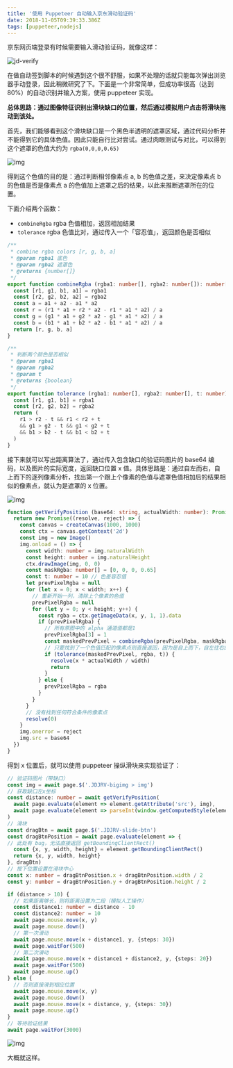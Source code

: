 ```yaml
---
title: '使用 Puppeteer 自动输入京东滑动验证码'
date: 2018-11-05T09:39:33.386Z
tags: [puppeteer,nodejs]
---
```


京东网页端登录有时候需要输入滑动验证码，就像这样：

![jd-verify](https://static.wxsm.space/blog/48596434-ff732280-e993-11e8-94db-2f82be82a1ab.png)

在做自动签到脚本的时候遇到这个很不舒服，如果不处理的话就只能每次弹出浏览器手动登录，因此稍微研究了下。下面是一个非常简单，但成功率很高（达到80%）的自动识别并输入方案，使用 puppeteer 实现。

**总体思路：通过图像特征识别出滑块缺口的位置，然后通过模拟用户点击将滑块拖动到该处。**

<!-- more -->

首先，我们能够看到这个滑块缺口是一个黑色半透明的遮罩区域，通过代码分析并不能得到它的具体色值。因此只能自行比对尝试。通过肉眼测试与对比，可以得到这个遮罩的色值大约为 `rgba(0,0,0,0.65)`

![img](https://static.wxsm.space/blog/48612937-52b19900-e9c5-11e8-97c4-eab52883c540.png)

得到这个色值的目的是：通过判断相邻像素点 a, b 的色值之差，来决定像素点 b 的色值是否是像素点 a 的色值加上遮罩之后的结果，以此来推断遮罩所在的位置。

下面介绍两个函数：

* `combineRgba` rgba 色值相加，返回相加结果
* `tolerance` rgba 色值比对，通过传入一个「容忍值」，返回颜色是否相似

```typescript
/**
 * combine rgba colors [r, g, b, a]
 * @param rgba1 底色
 * @param rgba2 遮罩色
 * @returns {number[]}
 */
export function combineRgba (rgba1: number[], rgba2: number[]): number[] {
  const [r1, g1, b1, a1] = rgba1
  const [r2, g2, b2, a2] = rgba2
  const a = a1 + a2 - a1 * a2
  const r = (r1 * a1 + r2 * a2 - r1 * a1 * a2) / a
  const g = (g1 * a1 + g2 * a2 - g1 * a1 * a2) / a
  const b = (b1 * a1 + b2 * a2 - b1 * a1 * a2) / a
  return [r, g, b, a]
}

/**
 * 判断两个颜色是否相似
 * @param rgba1
 * @param rgba2
 * @param t
 * @returns {boolean}
 */
export function tolerance (rgba1: number[], rgba2: number[], t: number): boolean {
  const [r1, g1, b1] = rgba1
  const [r2, g2, b2] = rgba2
  return (
    r1 > r2 - t && r1 < r2 + t
    && g1 > g2 - t && g1 < g2 + t
    && b1 > b2 - t && b1 < b2 + t
  )
}
```

接下来就可以写出距离算法了，通过传入包含缺口的验证码图片的 base64 编码，以及图片的实际宽度，返回缺口位置 x 值。具体思路是：通过自左而右，自上而下的逐列像素分析，找出第一个跟上个像素的色值与遮罩色值相加后的结果相似的像素点，就认为是遮罩的 x 位置。

![img](https://static.wxsm.space/blog/48612892-33b30700-e9c5-11e8-94d7-a6cc6ec30c87.png)

```typescript
function getVerifyPosition (base64: string, actualWidth: number): Promise<number> {
  return new Promise((resolve, reject) => {
    const canvas = createCanvas(1000, 1000)
    const ctx = canvas.getContext('2d')
    const img = new Image()
    img.onload = () => {
      const width: number = img.naturalWidth
      const height: number = img.naturalHeight
      ctx.drawImage(img, 0, 0)
      const maskRgba: number[] = [0, 0, 0, 0.65]
      const t: number = 10 // 色差容忍值
      let prevPixelRgba = null
      for (let x = 0; x < width; x++) {
        // 重新开始一列，清除上个像素的色值
        prevPixelRgba = null
        for (let y = 0; y < height; y++) {
          const rgba = ctx.getImageData(x, y, 1, 1).data
          if (prevPixelRgba) {
            // 所有原图中的 alpha 通道值都是1
            prevPixelRgba[3] = 1
            const maskedPrevPixel = combineRgba(prevPixelRgba, maskRgba)
            // 只要找到了一个色值匹配的像素点则直接返回，因为是自上而下，自左往右的查找，第一个像素点已经满足"最近"的条件
            if (tolerance(maskedPrevPixel, rgba, t)) {
              resolve(x * actualWidth / width)
              return
            }
          } else {
            prevPixelRgba = rgba
          }
        }
      }
      // 没有找到任何符合条件的像素点
      resolve(0)
    }
    img.onerror = reject
    img.src = base64
  })
}
```

得到 x 位置后，就可以使用 puppeteer 操纵滑块来实现验证了：

```typescript
// 验证码图片（带缺口）
const img = await page.$('.JDJRV-bigimg > img')
// 获取缺口左x坐标
const distance: number = await getVerifyPosition(
  await page.evaluate(element => element.getAttribute('src'), img),
  await page.evaluate(element => parseInt(window.getComputedStyle(element).width), img)
)
// 滑块
const dragBtn = await page.$('.JDJRV-slide-btn')
const dragBtnPosition = await page.evaluate(element => {
// 此处有 bug，无法直接返回 getBoundingClientRect()
  const {x, y, width, height} = element.getBoundingClientRect()
  return {x, y, width, height}
}, dragBtn)
// 按下位置设置在滑块中心
const x: number = dragBtnPosition.x + dragBtnPosition.width / 2
const y: number = dragBtnPosition.y + dragBtnPosition.height / 2

if (distance > 10) {
  // 如果距离够长，则将距离设置为二段（模拟人工操作）
  const distance1: number = distance - 10
  const distance2: number = 10
  await page.mouse.move(x, y)
  await page.mouse.down()
  // 第一次滑动
  await page.mouse.move(x + distance1, y, {steps: 30})
  await page.waitFor(500)
  // 第二次滑动
  await page.mouse.move(x + distance1 + distance2, y, {steps: 20})
  await page.waitFor(500)
  await page.mouse.up()
} else {
  // 否则直接滑到相应位置
  await page.mouse.move(x, y)
  await page.mouse.down()
  await page.mouse.move(x + distance, y, {steps: 30})
  await page.mouse.up()
}
// 等待验证结果
await page.waitFor(3000)
```

![img](https://static.wxsm.space/blog/48613026-91dfea00-e9c5-11e8-988b-42d823a3699a.png)

大概就这样。
